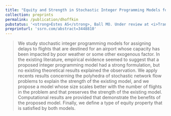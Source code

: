 ```yaml
---
title: "Equity and Strength in Stochastic Integer Programming Models for the Dynamic Single Aiport Ground-Holding Problem"
collection: preprints
permalink: /publication/dhoffkin
pubstatus: '<strong>Estes AS</strong>, Ball MO. Under review at <i>Transportation Science</i> (first revision; major revision).'
preprinturl: 'ssrn.com/abstract=3448810'
---
```

> We study stochastic integer programming models for assigning delays to flights that are destined for an airport whose capacity has been impacted by poor weather or some other exogenous factor. In the existing literature, empirical evidence seemed to suggest that a proposed integer programming model had a strong formulation, but no existing theoretical results explained the observation. We apply recents results concerning the polyhedra of stochastic network flow problems to explain the strength of the existing model, and we propose a model whose size scales better with the number of flights in the problem and that preserves the strength of the existing model. Computational results are provided that demonstrate the benefits of the proposed model. Finally, we define a type of equity property that is satisfied by both models.


